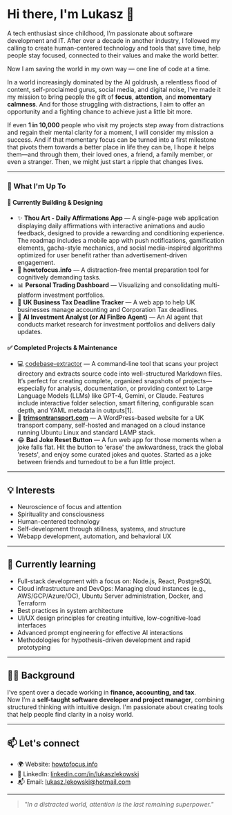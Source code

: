 # Hi there, I'm Lukasz 👋

A tech enthusiast since childhood, I’m passionate about software development and IT. After over a decade in another industry, I followed my calling to create human-centered technology and tools that save time, help people stay focused, connected to their values and make the world better.

Now I am saving the world in my own way — one line of code at a time.

In a world increasingly dominated by the AI goldrush, a relentless flood of content, self-proclaimed gurus, social media, and digital noise, I've made it my mission to bring people the gift of **focus**, **attention**, and **momentary calmness**. And for those struggling with distractions, I aim to offer an opportunity and a fighting chance to achieve just a little bit more.

If even **1 in 10,000** people who visit my projects step away from distractions and regain their mental clarity for a moment, I will consider my mission a success. And if that momentary focus can be turned into a first milestone that pivots them towards a better place in life they can be, I hope it helps them—and through them, their loved ones, a friend, a family member, or even a stranger. Then, we might just start a ripple that changes lives.

---

### 🔭 What I'm Up To

#### 🚀 Currently Building & Designing

- ✨ **Thou Art - Daily Affirmations App** — A single-page web application displaying daily affirmations with interactive animations and audio feedback, designed to provide a rewarding and conditioning experience. The roadmap includes a mobile app with push notifications, gamification elements, gacha-style mechanics, and social media-inspired algorithms optimized for user benefit rather than advertisement-driven engagement.
- 🧠 **howtofocus.info** — A distraction-free mental preparation tool for cognitively demanding tasks.
- 📊 **Personal Trading Dashboard** — Visualizing and consolidating multi-platform investment portfolios.
- 🧾 **UK Business Tax Deadline Tracker** — A web app to help UK businesses manage accounting and Corporation Tax deadlines.
- 🤖 **AI Investment Analyst (or AI FinBro Agent)** — An AI agent that conducts market research for investment portfolios and delivers daily updates.



#### ✅ Completed Projects & Maintenance 

- 💻 [codebase-extractor](https://github.com/lukaszlekowski/codebase-extractor) — A command-line tool that scans your project directory and extracts source code into well-structured Markdown files. It’s perfect for creating complete, organized snapshots of projects—especially for analysis, documentation, or providing context to Large Language Models (LLMs) like GPT-4, Gemini, or Claude. Features include interactive folder selection, smart filtering, configurable scan depth, and YAML metadata in outputs[1].
- 🚚 **[trimsontransport.com](https://trimsontransport.com)** — A WordPress-based website for a UK transport company, self-hosted and managed on a cloud instance running Ubuntu Linux and standard LAMP stack.
- 😂 **Bad Joke Reset Button** — A fun web app for those moments when a joke falls flat. Hit the button to 'erase' the awkwardness, track the global 'resets', and enjoy some curated jokes and quotes. Started as a joke between friends and turnedout to be a fun little project. 


---

## 💡 Interests
- Neuroscience of focus and attention  
- Spirituality and consciousness  
- Human-centered technology  
- Self-development through stillness, systems, and structure  
- Webapp development, automation, and behavioral UX

---

## 🌱 Currently learning
* Full-stack development with a focus on: Node.js, React, PostgreSQL
* Cloud infrastructure and DevOps: Managing cloud instances (e.g., AWS/GCP/Azure/OC), Ubuntu Server administration, Docker, and Terraform
* Best practices in system architecture
* UI/UX design principles for creating intuitive, low-cognitive-load interfaces
* Advanced prompt engineering for effective AI interactions
* Methodologies for hypothesis-driven development and rapid prototyping

---

## 👨‍💼 Background
I’ve spent over a decade working in **finance, accounting, and tax**.  
Now I’m a **self-taught software developer and project manager**, combining structured thinking with intuitive design. I'm passionate about creating tools that help people find clarity in a noisy world.

---

## 📫 Let's connect
- 🌍 Website: [howtofocus.info](https://www.howtofocus.info)  
- 💼 LinkedIn: [linkedin.com/in/lukaszlekowski](https://linkedin.com/in/lukaszlekowski)
- 📬 Email: lukasz.lekowski@hotmail.com  

---

> _"In a distracted world, attention is the last remaining superpower."_
